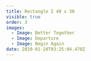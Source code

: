 ```yaml
---
title: Rectangle I 40 x 30
visible: true
order: 3
images:
  - Image: Better Together
  - Image: Departure
  - Image: Begin Again
date: 2020-01-28T03:25:04.470Z
---
```



